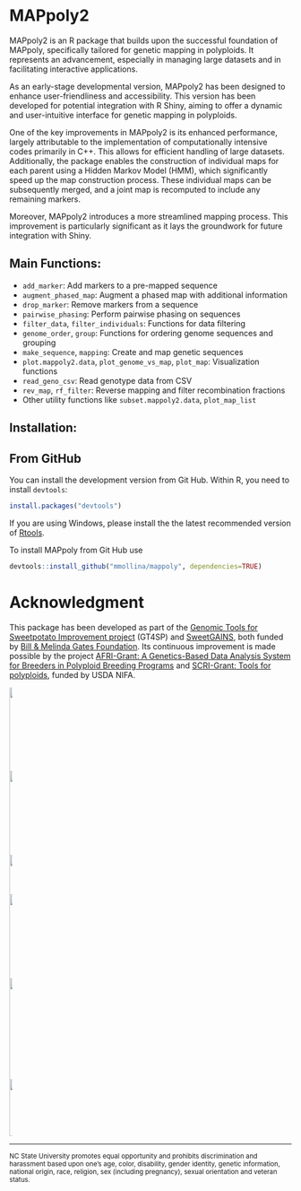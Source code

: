 # MAPpoly2

MAPpoly2 is an R package that builds upon the successful foundation of MAPpoly, 
specifically tailored for genetic mapping in polyploids. It represents an advancement,
especially in managing large datasets and in facilitating interactive applications. 

As an early-stage developmental version, MAPpoly2 has been 
designed to enhance user-friendliness and accessibility. This version has been developed
for potential integration with R Shiny, aiming to offer a dynamic and user-intuitive
interface for genetic mapping in polyploids. 

One of the key improvements in MAPpoly2 is its enhanced performance, largely attributable to the implementation of computationally intensive codes primarily in C++. This allows for efficient handling of large datasets. Additionally, the package enables the construction of individual maps for each parent using a Hidden Markov Model (HMM), which significantly speed up the map construction process. These individual maps can be subsequently merged, and a joint map is recomputed to include any remaining markers.

Moreover, MAPpoly2 introduces a more streamlined mapping process. This improvement is particularly significant as it lays the groundwork for future integration with Shiny.

## Main Functions:
- `add_marker`: Add markers to a pre-mapped sequence
- `augment_phased_map`: Augment a phased map with additional information
- `drop_marker`: Remove markers from a sequence
- `pairwise_phasing`: Perform pairwise phasing on sequences
- `filter_data`, `filter_individuals`: Functions for data filtering
- `genome_order`, `group`: Functions for ordering genome sequences and grouping
- `make_sequence`, `mapping`: Create and map genetic sequences
- `plot.mappoly2.data`, `plot_genome_vs_map`, `plot_map`: Visualization functions
- `read_geno_csv`: Read genotype data from CSV
- `rev_map`, `rf_filter`: Reverse mapping and filter recombination fractions
- Other utility functions like `subset.mappoly2.data`, `plot_map_list`


## Installation:

## From GitHub 

You can install the development version from Git Hub. Within R, you need to install `devtools`:

```R
install.packages("devtools")
```

If you are using Windows, please install the the latest recommended version of [Rtools](https://cran.r-project.org/bin/windows/Rtools/).

To install MAPpoly from Git Hub use

```R
devtools::install_github("mmollina/mappoly", dependencies=TRUE)
```

# Acknowledgment

This package has been developed as part of the [Genomic Tools for Sweetpotato Improvement project](https://sweetpotatogenomics.cals.ncsu.edu/) (GT4SP) and [SweetGAINS](https://cgspace.cgiar.org/handle/10568/106838), both funded by [Bill & Melinda Gates Foundation](https://www.gatesfoundation.org/). Its continuous improvement is made possible by the project [AFRI-Grant: A Genetics-Based Data Analysis System for Breeders in Polyploid Breeding Programs](https://portal.nifa.usda.gov/web/crisprojectpages/1027948-a-genetics-based-data-analysis-system-for-breeders-in-polyploid-breeding-programs.html) and  [SCRI-Grant: Tools for polyploids](https://www.polyploids.org/), funded by USDA NIFA.

<div class="horizontalgap" style="width:5px">
    <a id="NCSU" href="https://www.ncsu.edu/"><img src="https://brand.ncsu.edu/assets/logos/ncstate-brick-2x2-red.png" width="150" alt=""/></a>
    <a id="BMGF" href="https://www.gatesfoundation.org/"><img src="https://fsm-alliance.org/wp-content/uploads/gates-logo-bda5cc0866e8e37eccab4ac502b916c1-copy.png" width="150" alt=""/></a>
    <a id="GT4SP" href="https://sweetpotatogenomics.cals.ncsu.edu/"><img src="http://www.sweetpotatoknowledge.org/wp-content/uploads/2016/02/GT4SP-logo-e1456736272456.png" width="70" alt=""/></a>
    <a id="sweetgains" href="https://cgspace.cgiar.org/handle/10568/106838"><img src="https://cipotato.org/wp-content/uploads/2020/06/SweetGains-sin-fondo-1-350x230.png" width="150" alt=""/></a>
    <a id="PolyploidTools" href="https://www.polyploids.org/"><img src="https://www.polyploids.org/sites/default/files/inline-images/Project%20Logo-transparent.png" width="180" alt=""/></a>    
     <a id="USDA-NIFA" href="https://portal.nifa.usda.gov/web/crisprojectpages/1027948-a-genetics-based-data-analysis-system-for-breeders-in-polyploid-breeding-programs.html"><img src="https://upload.wikimedia.org/wikipedia/commons/0/06/USDA_NIFA_Twitter_Logo.jpg" width="100" alt=""/></a>  
    <span class="stretch"></span>
</div>

---
<sub>NC State University promotes equal opportunity and prohibits discrimination and harassment based upon one’s age, color, disability, gender identity, genetic information, national origin, race, religion, sex (including pregnancy), sexual orientation and veteran status.</sub>



